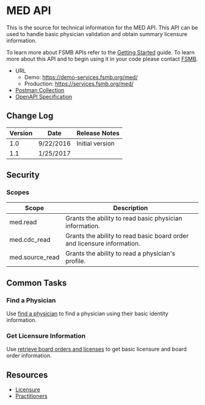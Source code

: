 # MED API

This is the source for technical information for the MED API. This API can be used to handle basic physician validation and obtain summary licensure information. 

To learn more about FSMB APIs refer to the [Getting Started](https://github.com/fsmb/api-docs) guide. To learn more about this API and to begin using it in your code please contact [FSMB](mailto:pdc@fsmb.org).

- URL
  - Demo: https://demo-services.fsmb.org/med/
  - Production: https://services.fsmb.org/med/
- [Postman Collection](https://www.getpostman.com/collections/9a0b2ee0820c9b39c286)
- [OpenAPI Specification](https://demo-services.fsmb.org/med/_swagger/v1)

## Change Log

| Version | Date | Release Notes |
| - | - | -|
| 1.0 | 9/22/2016 | Initial version |
| 1.1 | 1/25/2017 | |

## Security

### Scopes 

| Scope | Description |
| - | - |
| med.read | Grants the ability to read basic physician information. |
| med.cdc_read | Grants the ability to read basic board order and licensure information. |
| med.source_read | Grants the ability to read a physician's profile. |

## Common Tasks

### Find a Physician

Use [find a physician](docs/practitioner/find-physician.md) to find a physician using their basic identity information.

### Get Licensure Information

Use [retrieve board orders and licenses](docs/practitioners/retrieve-licenses.md) to get basic licensure and board order information.

## Resources

- [Licensure](docs/licensure/readme.md)
- [Practitioners](docs/practitioners/readme.md)

